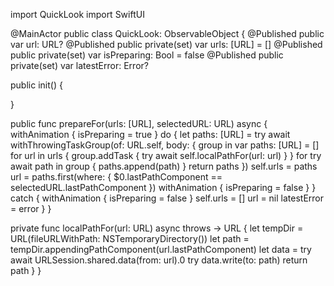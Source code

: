 import QuickLook
import SwiftUI

@MainActor
public class QuickLook: ObservableObject {
  @Published public var url: URL?
  @Published public private(set) var urls: [URL] = []
  @Published public private(set) var isPreparing: Bool = false
  @Published public private(set) var latestError: Error?
  
  public init() {
    
  }
  
  public func prepareFor(urls: [URL], selectedURL: URL) async {
    withAnimation {
      isPreparing = true
    }
    do {
      let paths: [URL] = try await withThrowingTaskGroup(of: URL.self, body: { group in
        var paths: [URL] = []
        for url in urls {
          group.addTask {
            try await self.localPathFor(url: url)
          }
        }
        for try await path in group {
          paths.append(path)
        }
        return paths
      })
      self.urls = paths
      url = paths.first(where: { $0.lastPathComponent == selectedURL.lastPathComponent })
      withAnimation {
        isPreparing = false
      }
    } catch {
      withAnimation {
        isPreparing = false
      }
      self.urls = []
      url = nil
      latestError = error
    }
  }
  
  private func localPathFor(url: URL) async throws -> URL {
    let tempDir = URL(fileURLWithPath: NSTemporaryDirectory())
    let path = tempDir.appendingPathComponent(url.lastPathComponent)
    let data = try await URLSession.shared.data(from: url).0
    try data.write(to: path)
    return path
  }
}
